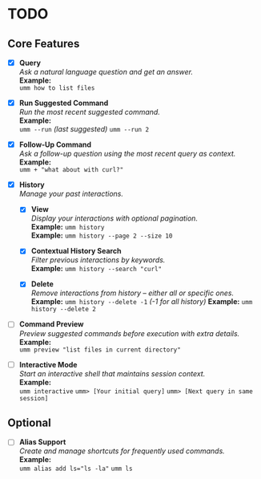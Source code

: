 # TODO

## Core Features

- [x] **Query**  
       _Ask a natural language question and get an answer._  
       **Example:**  
       `umm how to list files`

- [x] **Run Suggested Command**  
       _Run the most recent suggested command._  
       **Example:**  
       `umm --run` _(last suggested)_
      `umm --run 2`

- [x] **Follow-Up Command**  
       _Ask a follow-up question using the most recent query as context._  
       **Example:**  
       `umm + "what about with curl?"`

- [x] **History**  
       _Manage your past interactions._

  - [x] **View**  
         _Display your interactions with optional pagination._  
         **Example:** `umm history`  
         **Example:** `umm history --page 2 --size 10`

  - [x] **Contextual History Search**  
         _Filter previous interactions by keywords._  
         **Example:** `umm history --search "curl"`

  - [x] **Delete**  
         _Remove interactions from history – either all or specific ones._  
         **Example:** `umm history --delete -1` _(-1 for all history)_
        **Example:** `umm history --delete 2`

- [ ] **Command Preview**  
       _Preview suggested commands before execution with extra details._  
       **Example:**  
       `umm preview "list files in current directory"`

- [ ] **Interactive Mode**  
       _Start an interactive shell that maintains session context._  
       **Example:**  
       `umm interactive`
      `umm> [Your initial query]`
      `umm> [Next query in same session]`

## Optional

- [ ] **Alias Support**  
       _Create and manage shortcuts for frequently used commands._  
       **Example:**  
       `umm alias add ls="ls -la"`
      `umm ls`
